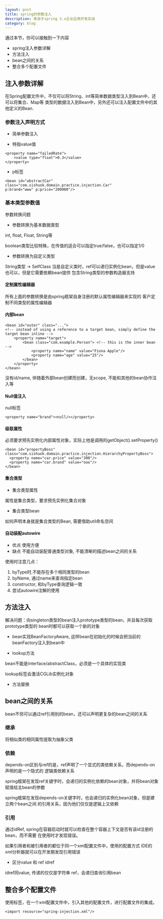 ```yaml
---
layout: post
title: spring的参数注入
description: 来自于spring 3.x企业应用开发实战
category: blog
---
```


通过本节，你可以接触到一下内容

* spring注入参数详解
* 方法注入
* bean之间的关系
* 整合多个配置文件

## 注入参数详解

在Spring配置文件中，不仅可以将String、int等简单数据类型注入到Bean中，还可以将集合、Map等
类型的数据注入到Bean中，另外还可以注入配置文件中的其他定义的Bean.

### 参数注入声明方式

- 简单参数注入

<property name="successRate" value="2"/>

- 特指value值

```
<property name="failedRate">
    <value type="float">0.3</value>
</property>
```

- p标签

```
<bean id="abstractCar" class="com.sishuok.domain.practice.injection.Car"
p:brand="www" p:price="200000"/>
```

### 基本类型参数值

参数转换问题

- 参数转换为基本数据类型

int, float, Float, String等

boolean类型比较特殊，在传值的适合可以指定true/false，也可以指定1/0

- 参数转换为自定义类型

String类型 -> SelfClass
当是自定义类时，ref可以递归实例化bean，但是value也可以，但是它需要依赖bean提供
包含String类型的参数构造器支持

#### 定制属性编辑器

所有上面的参数转换是由spring框架自身注册的默认属性编辑器来实现的
客户定制不同类型的属性编辑器

#### 内部bean

```
<bean id="outer" class="...">
<!-- instead of using a reference to a target bean, simply define the target bean inline -->
    <property name="target">
        <bean class="com.example.Person"> <!-- this is the inner bean -->
            <property name="name" value="Fiona Apple"/>
            <property name="age" value="25"/>
        </bean>
    </property>
</bean>
```

没有id/name, 伴随着外部bean创建而创建，无scope, 不能和其他的bean协作注入等

#### Null值注入

null标签<null/>

```
<property name="brand"><null/></property>
```

#### 级联属性

必须要求预先实例化内部属性对象，实际上他是调用的getObject().setProperty()

  ```
<bean id="propertyBoss" class="com.sishuok.domain.practice.injection.HierarchyPropertyBoss">
    <property name="car.price" value="300"/>
    <property name="car.brand" value="ooo"/>
</bean>

  ```

#### 集合类型

- 集合类型属性

属性是集合类型，要求预先实例化集合对象

- 集合类型bean

如何声明本身就是集合类型的Bean, 需要借助util命名空间

#### 自动装配autowire

* 优点 使用方便
* 缺点 不能自动装配普通类型对象, 不能清晰的描述bean之间的关系

使用时注意几点：

1. byType时,不能存在多个相同类型的bean
2. byName, 通过name来查询指定bean
3. constructor, 和byType查询逻辑一致
4. 尝试autowire注解的使用

## 方法注入

解决问题：向singleton类型的bean注入prototype类型的bean，并且每次获取prototype类型的
bean时都可以获取一个新的对象

- bean实现BeanFactoryAware, 这样bean在初始化的时候会把当前的beanFactory注入到bean中

- lookup方法

bean不能是interface/abstractClass，必须是一个具体的实现类

lookup标签会激活CGLib实例化对象

- 方法替换

## bean之间的关系

bean不但可以通过ref引用别的bean，还可以声明更复杂的bean之间的关系

### 继承

将相似类的相同属性提取为抽象父类

### 依赖

depends-on区别与ref的是，ref声明了一个显式的类依赖关系，而depends-on声明的是一个隐式的
逻辑类依赖关系

spring框架在发现ref关键字时，会递归的实例化依赖的bean对象，并将bean对象赋值给主bean的参数

spring框架在发现depends-on关键字时，也会递归的实例化bean对象，但是建立两个bean之间
的引用关系，因为他们仅仅是逻辑上又依赖

### 引用

通过idRef, spring在容器启动时就可以检查在整个容器上下文是否有该id注册的bean，而不需要
在使用时才发现错误。

如果引用者和被引用者的<bean>都位于同一个xml配置文件中，使用<idref local="">的配置方式
IDE的xml分析器就可以在开发期发现引用错误

- 区分value 和 ref idref

idref同value, 传递的仅仅是字符串
ref，会递归查询引用bean

## 整合多个配置文件

使用<import>标签，在一个xml配置文件中，引入其他的配置文件，进行配置文件的集成。

```
<import resource="spring-injection.xml"/>
```


